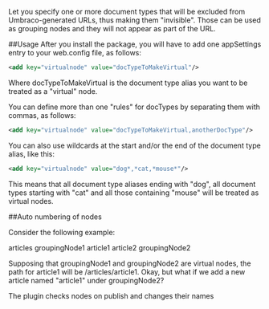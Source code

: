 Let you specify one or more document types that will be excluded from Umbraco-generated URLs, thus making them "invisible". Those can be used as grouping nodes and they will not appear as part of the URL.

##Usage
After you install the package, you will have to add one appSettings entry to your web.config file, as follows:

```xml
<add key="virtualnode" value="docTypeToMakeVirtual"/>
```
Where docTypeToMakeVirtual is the document type alias you want to be treated as a "virtual" node.

You can define more than one "rules" for docTypes by separating them with commas, as follows:

```xml
<add key="virtualnode" value="docTypeToMakeVirtual,anotherDocType"/>
```

You can also use wildcards at the start and/or the end of the document type alias, like this:

```xml
<add key="virtualnode" value="dog*,*cat,*mouse*"/>
```
This means that all document type aliases ending with "dog", all document types starting with "cat" and all those containing "mouse" will be treated as virtual nodes. 

##Auto numbering of nodes

Consider the following example:

articles
  groupingNode1
    article1
    article2
  groupingNode2
    
Supposing that groupingNode1 and groupingNode2 are virtual nodes, the path for article1 will be /articles/article1. Okay, but what if we add a new article named "article1" under groupingNode2?

The plugin checks nodes on publish and changes their names 
